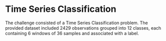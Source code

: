 # Time Series Classification

The challenge consisted of a Time Series Classification problem. The provided dataset included 2429 observations grouped into 12 classes, each containing 6 windows of 36 samples and associated with a label.
